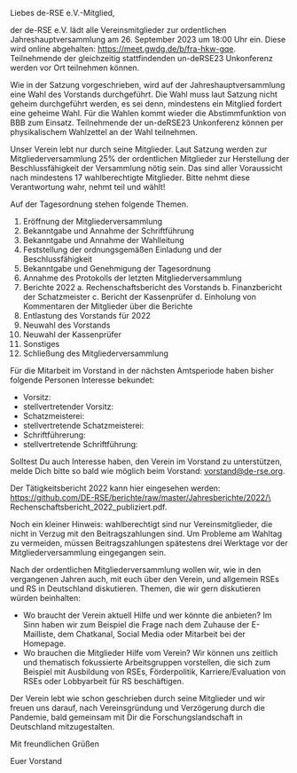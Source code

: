 Liebes de-RSE e.V.-Mitglied,

der de-RSE e.V. lädt alle Vereinsmitglieder zur ordentlichen Jahreshauptversammlung am 26. September 2023 um 18:00 Uhr ein. Diese wird online abgehalten: https://meet.gwdg.de/b/fra-hkw-gqe.
Teilnehmende der gleichzeitig stattfindenden un-deRSE23 Unkonferenz werden vor Ort teilnehmen können.

Wie in der Satzung vorgeschrieben, wird auf der Jahreshauptversammlung eine Wahl des Vorstands durchgeführt. Die Wahl muss laut Satzung nicht geheim durchgeführt werden, es sei denn, mindestens ein Mitglied fordert eine geheime Wahl. Für die Wahlen kommt wieder die Abstimmfunktion von BBB zum Einsatz. Teilnehmende der un-deRSE23 Unkonferenz können per physikalischem Wahlzettel an der Wahl teilnehmen.

Unser Verein lebt nur durch seine Mitglieder. Laut Satzung werden zur Mitgliederversammlung 25% der ordentlichen Mitglieder zur Herstellung der Beschlussfähigkeit der Versammlung nötig sein. Das sind aller Voraussicht nach mindestens 17 wahlberechtigte Mitglieder. Bitte nehmt diese Verantwortung wahr, nehmt teil und wählt!

Auf der Tagesordnung stehen folgende Themen.

1. Eröffnung der Mitgliederversammlung
2. Bekanntgabe und Annahme der Schriftführung
3. Bekanntgabe und Annahme der Wahlleitung
4. Feststellung der ordnungsgemäßen Einladung und der Beschlussfähigkeit
5. Bekanntgabe und Genehmigung der Tagesordnung
6. Annahme des Protokolls der letzten Mitgliederversammlung
7. Berichte 2022
    a. Rechenschaftsbericht des Vorstands
    b. Finanzbericht der Schatzmeister
    c. Bericht der Kassenprüfer
    d.  Einholung von Kommentaren der Mitglieder über die Berichte
8. Entlastung des Vorstands für 2022
9. Neuwahl des Vorstands
10. Neuwahl der Kassenprüfer
11. Sonstiges
12. Schließung des Mitgliederversammlung

Für die Mitarbeit im Vorstand in der nächsten Amtsperiode haben bisher folgende Personen Interesse bekundet:

- Vorsitz: 
- stellvertretender Vorsitz:
- Schatzmeisterei:
- stellvertretende Schatzmeisterei:
- Schriftführerung:
- stellvertretende Schriftführung: 

Solltest Du auch Interesse haben, den Verein im Vorstand zu unterstützen, melde Dich bitte so bald wie möglich beim Vorstand: vorstand@de-rse.org.

Der Tätigkeitsbericht 2022 kann hier eingesehen werden:  
https://github.com/DE-RSE/berichte/raw/master/Jahresberichte/2022/\
Rechenschaftsbericht_2022_publiziert.pdf.

Noch ein kleiner Hinweis: wahlberechtigt sind nur Vereinsmitglieder, die nicht in Verzug mit den Beitragszahlungen sind. Um Probleme am Wahltag zu vermeiden, müssen Beitragszahlungen spätestens drei Werktage vor der Mitgliederversammlung eingegangen sein.

Nach der ordentlichen Mitgliederversammlung wollen wir, wie in den vergangenen Jahren auch, mit euch über den Verein, und allgemein RSEs und RS in Deutschland diskutieren. Themen, die wir gern diskutieren würden beinhalten:

- Wo braucht der Verein aktuell Hilfe und wer könnte die anbieten? Im Sinn haben wir zum Beispiel die Frage nach dem Zuhause der E-Mailliste, dem Chatkanal, Social Media oder Mitarbeit bei der Homepage.
- Wo brauchen die Mitglieder Hilfe vom Verein? Wir können uns zeitlich und thematisch fokussierte Arbeitsgruppen vorstellen, die sich zum Beispiel mit Ausbildung von RSEs, Förderpolitik, Karriere/Evaluation von RSEs oder Lobbyarbeit für RS beschäftigen.

Der Verein lebt wie schon geschrieben durch seine Mitglieder und wir freuen uns darauf, nach Vereinsgründung und Verzögerung durch die Pandemie, bald gemeinsam mit Dir die Forschungslandschaft in Deutschland mitzugestalten.

Mit freundlichen Grüßen

Euer Vorstand
